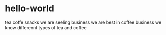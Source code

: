 # hello-world
tea coffe snacks
we are seeling business 
we are best in coffee business
we know differennt types of tea and coffee

<html lang="en-US" class="js_active  vc_desktop  vc_transform  vc_transform"><head>
<meta charset="utf-8">
<title>Bookkeeping Services in Vancouver | AZ Bookkeeping Services</title>
<meta name="viewport" content="width=device-width, initial-scale=1.0">
<!-- styles -->
<link href="https://www.bookkeepinga2z.ca/wp-content/themes/credence/style.css" rel="stylesheet">
<style>
.page-id-2105 .menu-item-1881,
/*.page-id-120 .menu-item-1881,*/
.page-id-2111 .menu-item-1881,
.page-id-2107 .menu-item-1881,
.page-id-2109 .menu-item-1881,
.page-id-2105 .menu-item-1806,
.page-id-2111 .menu-item-1806,
/*.page-id-120 .menu-item-1806,*/
.page-id-2107 .menu-item-1806,
.page-id-2109 .menu-item-1806 {
display: none !important;
}
</style>
<link rel="shortcut icon" href="https://www.bookkeepinga2z.ca/wp-content/uploads/2014/12/logo_navy.png">
<script async="" src="https://183321.tctm.co/p.js?sid=5ee293680002cc192a67039a&amp;p=869988.1.647.725.2235,869988.1.403.388.4380,869988.1.613.212.0042,869988.1.519.266.3558&amp;"></script><script async="" src="https://183321.tctm.co/p.js?sid=5ee293680002cc192a67039a&amp;p=869988.1.647.725.2235,869988.1.403.388.4380,869988.1.613.212.0042,869988.1.519.266.3558&amp;"></script><script async="" src="https://183321.tctm.co/p.js?sid=5ee293680002cc192a67039a&amp;p=869988.1.647.725.2235,869988.1.403.388.4380,869988.1.613.212.0042,869988.1.519.266.3558&amp;">
  
